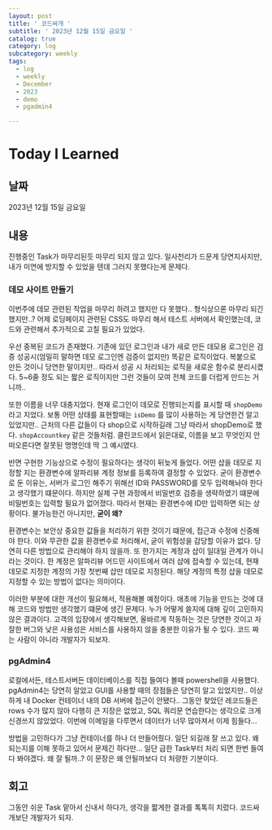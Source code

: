 ```yaml
---
layout: post
title: ' 코드싸개 '
subtitle: ' 2023년 12월 15일 금요일 '
catalog: true
category: log
subcategory: weekly
tags:
  - log
  - weekly
  - December
  - 2023
  - demo
  - pgadmin4

---
```


# Today I Learned

## 날짜

2023년 12월 15일 금요일

## 내용

 진행중인 Task가 마무리된듯 마무리 되지 않고 있다. 일사천리가 드문게 당연지사지만, 내가 미연에 방지할 수 있었을 텐데 그러지 못했다는게 문제다.

### 데모 사이트 만들기

 이번주에 데모 관련된 작업을 마무리 하려고 했지만 다 못했다.. 형식상으론 마무리 되긴 했지만..? 어제 로딩페이지 관련된 CSS도 마무리 해서 테스트 서버에서 확인했는데, 코드와 관련해서 추가적으로 고칠 필요가 있었다.

 우선 중복된 코드가 존재했다. 기존에 있던 로그인과 내가 새로 만든 데모용 로그인은 검증 성공시(엄밀히 말하면 데모 로그인엔 검증이 없지만) 똑같은 로직이었다. 복붙으로 만든 것이니 당연한 말이지만.. 따라서 성공 시 처리되는 로직을 새로운 함수로 분리시켰다. 5~6줄 정도 되는 짧은 로직이지만 그런 것들이 모여 전체 코드를 더럽게 만드는 거니까..

 또한 이름을 너무 대충지었다. 현재 로그인이 데모로 진행되는지를 표시할 때 `shopDemo` 라고 지었다. 보통 어떤 상태를 표현할때는 `isDemo` 를 많이 사용하는 게 당연한건 알고 있었지만.. 근처의 다른 값들이 다 shop으로 시작하길래 그냥 따라서 shopDemo로 했다. `shopAccountkey` 같은 것들처럼. 클린코드에서 읽은대로, 이름을 보고 무엇인지 안떠오른다면 잘못된 명명인데 딱 그 예시였다.

 반면 구현한 기능상으로 수정이 필요하다는 생각이 뒤늦게 들었다. 어떤 샵을 데모로 지정할 지는 환경변수에 알파리뷰 계정 정보를 등록하여 결정할 수 있었다. 굳이 환경변수로 둔 이유는, 서버가 로그인 해주기 위해선 ID와 PASSWORD를 모두 입력해놔야 한다고 생각했기 떄문이다. 하지만 실제 구현 과정에서 비밀번호 검증을 생략하였기 떄문에 비밀번호는 입력할 필요가 없어졌다. 따라서 현재는 환경변수에 ID만 입력하면 되는 상황이다. 불가능한건 아니지만, **굳이 왜?**

 환경변수는 보안상 중요한 값들을 처리하기 위한 것이기 떄문에, 접근과 수정에 신중해야 한다. 이와 무관한 값을 환경변수로 처리해서, 굳이 위험성을 감당할 이유가 없다. 당연히 다른 방법으로 관리해야 하지 않을까. 또 한가지는 계정과 샵이 일대일 관계가 아니라는 것이다. 한 계정은 알파리뷰 어드민 사이트에서 여러 샵에 접속할 수 있는데, 현재 데모로 지정한 계정의 가장 첫번째 샵만 데모로 지정된다. 해당 계정의 특정 샵을 데모로 지정할 수 있는 방법이 없다는 의미이다.

 이러한 부분에 대한 개선이 필요해서, 적용해볼 예정이다. 애초에 기능을 만드는 것에 대해 코드와 방법만 생각했기 떄문에 생긴 문제다. 누가 어떻게 쓸지에 대해 깊이 고민하지 않은 결과이다. 고객의 입장에서 생각해보면, 올바르게 작동하는 것은 당연한 것이고 자잘한 버그와 낮은 사용성은 서비스를 사용하지 않을 충분한 이유가 될 수 있다. 코드 짜는 사람이 아니라 개발자가 되보자.

### pgAdmin4

 로컬에서든, 테스트서버든 데이터베이스를 직접 들여다 볼때 powershell을 사용했다. pgAdmin4는 당연히 알았고 GUI를 사용할 때의 장점들은 당연히 알고 있었지만.. 이상하게 내 Docker 컨테이너 내의 DB 서버에 접근이 안됐다.. 그동안 찾았던 레코드들은 rows 수가 많지 않아 다행히 큰 지장은 없었고, SQL 쿼리문 연습한다는 생각으로 크게 신경쓰지 않았었다. 이번에 이메일을 다루면서 데이터가 너무 많아져서 이제 힘들다…

 방법을 고민하다가 그냥 컨테이너를 하나 더 만들어줬다. 일단 되길래 잘 쓰고 있다. 왜 되는지를 이해 못하고 있어서 문제긴 하다만… 일단 급한 Task부터 처리 되면 한번 들여다 봐야겠다. 왜 잘 될까..? 이 문장은 왜 안될까보다 더 처량한 기분이다.

## 회고

 그동안 쉬운 Task 맡아서 신내서 하다가, 생각을 짧게한 결과를 톡톡히 치렀다. 코드싸개보단 개발자가 되자.
